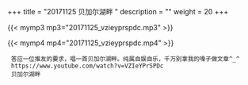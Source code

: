 +++
title = "20171125  贝加尔湖畔 "
description = ""
weight = 20
+++

{{< mymp3 mp3="20171125_vzieyprspdc.mp3" >}}

{{< mymp4 mp4="20171125_vzieyprspdc.mp4" >}}

     答应一位推友的要求，唱一首贝加尔湖畔。纯属自娱自乐，千万别拿我的嗓子做文章^_^ 
     https://www.youtube.com/watch?v=VZIeYPrSPDc 
     贝加尔湖畔 
